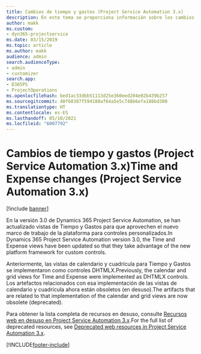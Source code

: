 ```yaml
---
title: Cambios de tiempo y gastos (Project Service Automation 3.x)
description: En este tema se proporciona información sobre los cambios de la solución para Tiempo y Gastos.
author: makk
ms.custom:
- dyn365-projectservice
ms.date: 03/15/2019
ms.topic: article
ms.author: makk
audience: admin
search.audienceType:
- admin
- customizer
search.app:
- D365PS
- ProjectOperations
ms.openlocfilehash: bed1ac33dbb51113d25e360eed204e02b439b257
ms.sourcegitcommit: 40f68387f594180af64a5e5c748b6efa188bd300
ms.translationtype: HT
ms.contentlocale: es-ES
ms.lasthandoff: 05/10/2021
ms.locfileid: "6007792"
---
```

# <a name="time-and-expense-changes-project-service-automation-3x"></a><span data-ttu-id="70e3a-103">Cambios de tiempo y gastos (Project Service Automation 3.x)</span><span class="sxs-lookup"><span data-stu-id="70e3a-103">Time and Expense changes (Project Service Automation 3.x)</span></span>

[!include [banner](../../includes/psa-now-project-operations.md)]

<span data-ttu-id="70e3a-104">En la versión 3.0 de Dynamics 365 Project Service Automation, se han actualizado vistas de Tiempo y Gastos para que aprovechen el nuevo marco de trabajo de la plataforma para controles personalizados.</span><span class="sxs-lookup"><span data-stu-id="70e3a-104">In Dynamics 365 Project Service Automation version 3.0, the Time and Expense views have been updated so that they take advantage of the new platform framework for custom controls.</span></span>

<span data-ttu-id="70e3a-105">Anteriormente, las vistas de calendario y cuadrícula para Tiempo y Gastos se implementaron como controles DHTMLX.</span><span class="sxs-lookup"><span data-stu-id="70e3a-105">Previously, the calendar and grid views for Time and Expense were implemented as DHTMLX controls.</span></span> <span data-ttu-id="70e3a-106">Los artefactos relacionados con esa implementación de las vistas de calendario y cuadrícula ahora están obsoletos (en desuso).</span><span class="sxs-lookup"><span data-stu-id="70e3a-106">The artifacts that are related to that implementation of the calendar and grid views are now obsolete (deprecated).</span></span>

<span data-ttu-id="70e3a-107">Para obtener la lista completa de recursos en desuso, consulte [Recursos web en desuso en Project Service Automation 3.x](web-resources-deprecated-v3.x.md).</span><span class="sxs-lookup"><span data-stu-id="70e3a-107">For the full list of deprecated resources, see [Deprecated web resources in Project Service Automation 3.x](web-resources-deprecated-v3.x.md).</span></span>


[!INCLUDE[footer-include](../../includes/footer-banner.md)]